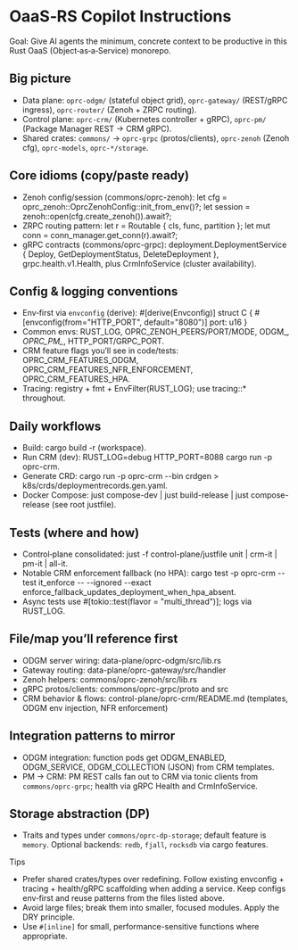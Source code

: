 # OaaS‑RS Copilot Instructions

Goal: Give AI agents the minimum, concrete context to be productive in this Rust OaaS (Object‑as‑a‑Service) monorepo.

## Big picture
- Data plane: `oprc-odgm/` (stateful object grid), `oprc-gateway/` (REST/gRPC ingress), `oprc-router/` (Zenoh + ZRPC routing).
- Control plane: `oprc-crm/` (Kubernetes controller + gRPC), `oprc-pm/` (Package Manager REST → CRM gRPC).
- Shared crates: `commons/` → `oprc-grpc` (protos/clients), `oprc-zenoh` (Zenoh cfg), `oprc-models`, `oprc-*/storage`.

## Core idioms (copy/paste ready)
- Zenoh config/session (commons/oprc-zenoh):
    let cfg = oprc_zenoh::OprcZenohConfig::init_from_env()?; let session = zenoh::open(cfg.create_zenoh()).await?;
- ZRPC routing pattern: let r = Routable { cls, func, partition }; let mut conn = conn_manager.get_conn(r).await?;
- gRPC contracts (commons/oprc-grpc): deployment.DeploymentService { Deploy, GetDeploymentStatus, DeleteDeployment }, grpc.health.v1.Health, plus CrmInfoService (cluster availability).

## Config & logging conventions
- Env‑first via `envconfig` (derive): #[derive(Envconfig)] struct C { #[envconfig(from="HTTP_PORT", default="8080")] port: u16 }
- Common envs: RUST_LOG, OPRC_ZENOH_PEERS/PORT/MODE, ODGM_*, OPRC_PM_*, HTTP_PORT/GRPC_PORT.
- CRM feature flags you’ll see in code/tests: OPRC_CRM_FEATURES_ODGM, OPRC_CRM_FEATURES_NFR_ENFORCEMENT, OPRC_CRM_FEATURES_HPA.
- Tracing: registry + fmt + EnvFilter(RUST_LOG); use tracing::* throughout.

## Daily workflows
- Build: cargo build -r (workspace). 
- Run CRM (dev): RUST_LOG=debug HTTP_PORT=8088 cargo run -p oprc-crm.
- Generate CRD: cargo run -p oprc-crm --bin crdgen > k8s/crds/deploymentrecords.gen.yaml.
- Docker Compose: just compose-dev | just build-release | just compose-release (see root justfile).

## Tests (where and how)
- Control‑plane consolidated: just -f control-plane/justfile unit | crm-it | pm-it | all-it.
- Notable CRM enforcement fallback (no HPA): cargo test -p oprc-crm --test it_enforce -- --ignored --exact enforce_fallback_updates_deployment_when_hpa_absent.
- Async tests use #[tokio::test(flavor = "multi_thread")]; logs via RUST_LOG.

## File/map you’ll reference first
- ODGM server wiring: data-plane/oprc-odgm/src/lib.rs
- Gateway routing: data-plane/oprc-gateway/src/handler
- Zenoh helpers: commons/oprc-zenoh/src/lib.rs
- gRPC protos/clients: commons/oprc-grpc/proto and src
- CRM behavior & flows: control-plane/oprc-crm/README.md (templates, ODGM env injection, NFR enforcement)

## Integration patterns to mirror
- ODGM integration: function pods get ODGM_ENABLED, ODGM_SERVICE, ODGM_COLLECTION (JSON) from CRM templates.
- PM → CRM: PM REST calls fan out to CRM via tonic clients from `commons/oprc-grpc`; health via gRPC Health and CrmInfoService.

## Storage abstraction (DP)
- Traits and types under `commons/oprc-dp-storage`; default feature is `memory`. Optional backends: `redb`, `fjall`, `rocksdb` via cargo features.

Tips
- Prefer shared crates/types over redefining. Follow existing envconfig + tracing + health/gRPC scaffolding when adding a service. Keep configs env‑first and reuse patterns from the files listed above.
- Avoid large files; break them into smaller, focused modules. Apply the DRY principle.
- Use `#[inline]` for small, performance-sensitive functions where appropriate.
```
